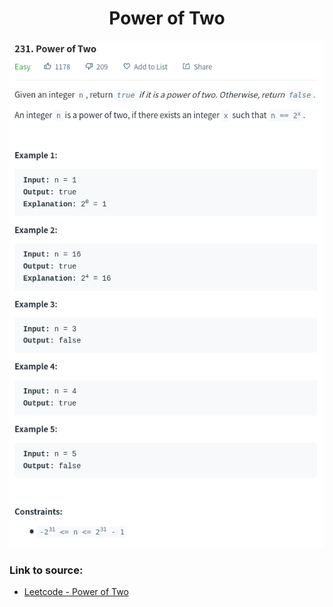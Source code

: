 <h1 align="center">Power of Two</h1>

![alt text](https://raw.githubusercontent.com/matthew01lokiet/Github-repos-images/main/Algs/Maths/z69kliq4_o.png)

### Link to source: 
- <a href="https://leetcode.com/problems/power-of-two/">Leetcode - Power of Two</a>
